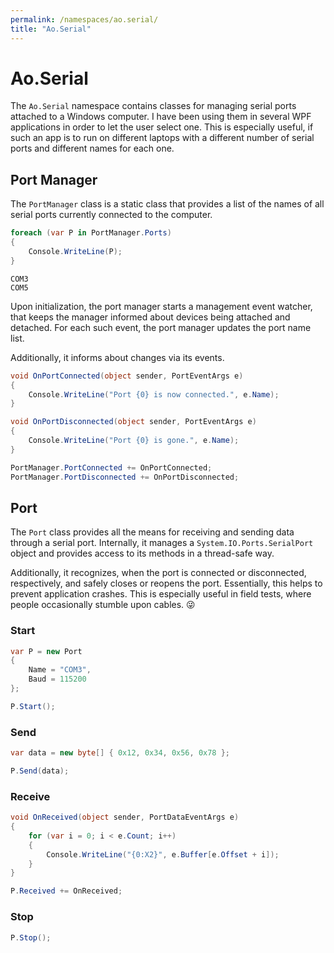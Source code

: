 ```yaml
---
permalink: /namespaces/ao.serial/
title: "Ao.Serial"
---
```


# Ao.Serial

The `Ao.Serial` namespace contains classes for managing serial ports attached to a Windows computer. I have been using them in several WPF applications in order to let the user select one. This is especially useful, if such an app is to run on different laptops with a different number of serial ports and different names for each one.

## Port Manager

The `PortManager` class is a static class that provides a list of the names of all serial ports currently connected to the computer.

```csharp
foreach (var P in PortManager.Ports)
{
    Console.WriteLine(P);
}
```

```console
COM3
COM5
```

Upon initialization, the port manager starts a management event watcher, that keeps the manager informed about devices being attached and detached. For each such event, the port manager updates the port name list.

Additionally, it informs about changes via its events.

```csharp
void OnPortConnected(object sender, PortEventArgs e)
{
    Console.WriteLine("Port {0} is now connected.", e.Name);
}

void OnPortDisconnected(object sender, PortEventArgs e)
{
    Console.WriteLine("Port {0} is gone.", e.Name);
}
```

```csharp
PortManager.PortConnected += OnPortConnected;
PortManager.PortDisconnected += OnPortDisconnected;
```

## Port

The `Port` class provides all the means for receiving and sending data through a serial port. Internally, it manages a `System.IO.Ports.SerialPort` object and provides access to its methods in a thread-safe way. 

Additionally, it recognizes, when the port is connected or disconnected, respectively, and safely closes or reopens the port. Essentially, this helps to prevent application crashes. This is especially useful in field tests, where people occasionally stumble upon cables. :stuck_out_tongue_winking_eye:

### Start

```csharp
var P = new Port
{
    Name = "COM3",
    Baud = 115200
};

P.Start();
```

### Send

```csharp
var data = new byte[] { 0x12, 0x34, 0x56, 0x78 };

P.Send(data);
```

### Receive

```csharp
void OnReceived(object sender, PortDataEventArgs e)
{
    for (var i = 0; i < e.Count; i++)
    {
        Console.WriteLine("{0:X2}", e.Buffer[e.Offset + i]);
    }
}
```

```csharp
P.Received += OnReceived;
```

### Stop

```csharp
P.Stop();
```
